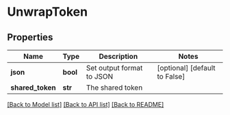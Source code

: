 # UnwrapToken

## Properties
Name | Type | Description | Notes
------------ | ------------- | ------------- | -------------
**json** | **bool** | Set output format to JSON | [optional] [default to False]
**shared_token** | **str** | The shared token | 

[[Back to Model list]](../README.md#documentation-for-models) [[Back to API list]](../README.md#documentation-for-api-endpoints) [[Back to README]](../README.md)


